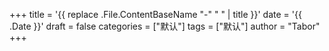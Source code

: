 +++
title = '{{ replace .File.ContentBaseName "-" " " | title }}'
date = '{{ .Date }}'
draft = false
categories = ["默认"]
tags = ["默认"]
author = "Tabor"
+++
